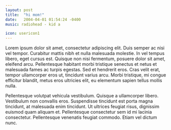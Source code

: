 ```yaml
---
layout: post
title:  "hi mom!"
date:   2004-04-01 01:54:24 -0400
music: radiohead - kid a

icon: usericon1
---
```

Lorem ipsum dolor sit amet, consectetur adipiscing elit. Duis semper ac nisi vel tempor. Curabitur mattis nibh et nulla malesuada molestie. In vel tempus libero, eget cursus est. Quisque non nisi fermentum, posuere dolor sit amet, eleifend arcu. Pellentesque habitant morbi tristique senectus et netus et malesuada fames ac turpis egestas. Sed et hendrerit eros. Cras velit erat, tempor ullamcorper eros ut, tincidunt varius arcu. Morbi tristique, mi congue efficitur blandit, metus eros ultricies elit, eu elementum sapien tellus mollis nulla. 

Pellentesque volutpat vehicula vestibulum. Quisque a ullamcorper libero. Vestibulum non convallis eros. Suspendisse tincidunt est porta magna tincidunt, at malesuada enim tincidunt. Ut ultrices feugiat risus, dignissim euismod quam aliquam et. Pellentesque consectetur sem id mi lacinia consectetur. Pellentesque venenatis feugiat commodo. Etiam vel dictum nunc.